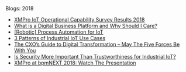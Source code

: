 Blogs: 2018

* [XMPro IoT Operational Capability Survey Results 2018](resources/faqs/external-content/blogs/2018/xmpro-iot-operational-capability-survey-results-2018.md)
* [What is a Digital Business Platform and Why Should I Care?](resources/faqs/external-content/blogs/2018/what-is-a-digital-business-platform-and-why-should-i-care.md)
* [[Robotic] Process Automation for IoT](resources/faqs/external-content/blogs/2018/robotic-process-automation-for-iot.md)
* [3 Patterns of Industrial IoT Use Cases](resources/faqs/external-content/blogs/2018/3-patterns-of-industrial-iot-use-cases.md)
* [The CXO’s Guide to Digital Transformation – May The Five Forces Be With You](resources/faqs/external-content/blogs/2018/the-cxos-guide-to-digital-transformation--may-the-five-forces-be-with-you.md)
* [Is Security More Important Than Trustworthiness for Industrial IoT?](resources/faqs/external-content/blogs/2018/is-security-more-important-than-trustworthiness-for-industrial-iot.md)
* [XMPro at bpmNEXT 2018: Watch The Presentation](resources/faqs/external-content/blogs/2018/xmpro-at-bpmnext-2018-watch-the-presentation.md)

